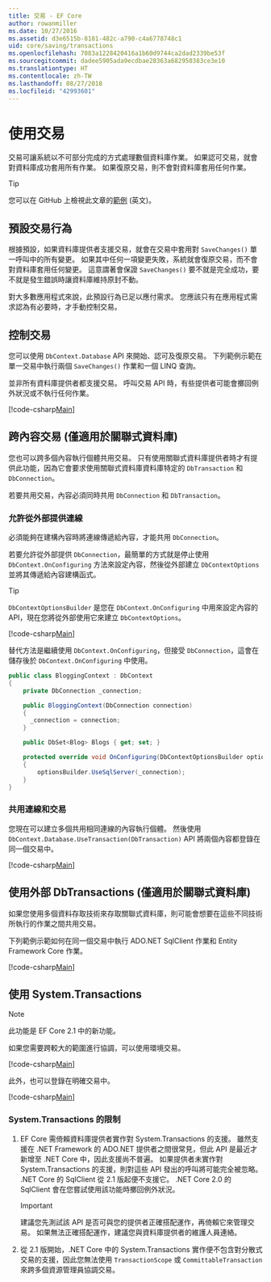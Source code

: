 ```yaml
---
title: 交易 - EF Core
author: rowanmiller
ms.date: 10/27/2016
ms.assetid: d3e6515b-8181-482c-a790-c4a6778748c1
uid: core/saving/transactions
ms.openlocfilehash: 7083a1228420416a1b60d9744ca2dad2339be53f
ms.sourcegitcommit: dadee5905ada9ecdbae28363a682950383ce3e10
ms.translationtype: HT
ms.contentlocale: zh-TW
ms.lasthandoff: 08/27/2018
ms.locfileid: "42993601"
---
```

# <a name="using-transactions"></a>使用交易

交易可讓系統以不可部分完成的方式處理數個資料庫作業。 如果認可交易，就會對資料庫成功套用所有作業。 如果復原交易，則不會對資料庫套用任何作業。

> [!TIP]  
> 您可以在 GitHub 上檢視此文章的[範例](https://github.com/aspnet/EntityFramework.Docs/tree/master/samples/core/Saving/Saving/Transactions/) \(英文\)。

## <a name="default-transaction-behavior"></a>預設交易行為

根據預設，如果資料庫提供者支援交易，就會在交易中套用對 `SaveChanges()` 單一呼叫中的所有變更。 如果其中任何一項變更失敗，系統就會復原交易，而不會對資料庫套用任何變更。 這意謂著會保證 `SaveChanges()` 要不就是完全成功，要不就是發生錯誤時讓資料庫維持原封不動。

對大多數應用程式來說，此預設行為已足以應付需求。 您應該只有在應用程式需求認為有必要時，才手動控制交易。

## <a name="controlling-transactions"></a>控制交易

您可以使用 `DbContext.Database` API 來開始、認可及復原交易。 下列範例示範在單一交易中執行兩個 `SaveChanges()` 作業和一個 LINQ 查詢。

並非所有資料庫提供者都支援交易。 呼叫交易 API 時，有些提供者可能會擲回例外狀況或不執行任何作業。

[!code-csharp[Main](../../../samples/core/Saving/Saving/Transactions/ControllingTransaction/Sample.cs?name=Transaction&highlight=3,17,18,19)]

## <a name="cross-context-transaction-relational-databases-only"></a>跨內容交易 (僅適用於關聯式資料庫)

您也可以跨多個內容執行個體共用交易。 只有使用關聯式資料庫提供者時才有提供此功能，因為它會要求使用關聯式資料庫資料庫特定的 `DbTransaction` 和 `DbConnection`。

若要共用交易，內容必須同時共用 `DbConnection` 和 `DbTransaction`。

### <a name="allow-connection-to-be-externally-provided"></a>允許從外部提供連線

必須能夠在建構內容時將連線傳遞給內容，才能共用 `DbConnection`。

若要允許從外部提供 `DbConnection`，最簡單的方式就是停止使用 `DbContext.OnConfiguring` 方法來設定內容，然後從外部建立 `DbContextOptions` 並將其傳遞給內容建構函式。

> [!TIP]  
> `DbContextOptionsBuilder` 是您在 `DbContext.OnConfiguring` 中用來設定內容的 API，現在您將從外部使用它來建立 `DbContextOptions`。

[!code-csharp[Main](../../../samples/core/Saving/Saving/Transactions/SharingTransaction/Sample.cs?name=Context&highlight=3,4,5)]

替代方法是繼續使用 `DbContext.OnConfiguring`，但接受 `DbConnection`，這會在儲存後於 `DbContext.OnConfiguring` 中使用。

``` csharp
public class BloggingContext : DbContext
{
    private DbConnection _connection;

    public BloggingContext(DbConnection connection)
    {
      _connection = connection;
    }

    public DbSet<Blog> Blogs { get; set; }

    protected override void OnConfiguring(DbContextOptionsBuilder optionsBuilder)
    {
        optionsBuilder.UseSqlServer(_connection);
    }
}
```

### <a name="share-connection-and-transaction"></a>共用連線和交易

您現在可以建立多個共用相同連線的內容執行個體。 然後使用 `DbContext.Database.UseTransaction(DbTransaction)` API 將兩個內容都登錄在同一個交易中。

[!code-csharp[Main](../../../samples/core/Saving/Saving/Transactions/SharingTransaction/Sample.cs?name=Transaction&highlight=1,2,3,7,16,23,24,25)]

## <a name="using-external-dbtransactions-relational-databases-only"></a>使用外部 DbTransactions (僅適用於關聯式資料庫)

如果您使用多個資料存取技術來存取關聯式資料庫，則可能會想要在這些不同技術所執行的作業之間共用交易。

下列範例示範如何在同一個交易中執行 ADO.NET SqlClient 作業和 Entity Framework Core 作業。

[!code-csharp[Main](../../../samples/core/Saving/Saving/Transactions/ExternalDbTransaction/Sample.cs?name=Transaction&highlight=4,10,21,26,27,28)]

## <a name="using-systemtransactions"></a>使用 System.Transactions

> [!NOTE]  
> 此功能是 EF Core 2.1 中的新功能。

如果您需要跨較大的範圍進行協調，可以使用環境交易。

[!code-csharp[Main](../../../samples/core/Saving/Saving/Transactions/AmbientTransaction/Sample.cs?name=Transaction&highlight=1,2,3,26,27,28)]

此外，也可以登錄在明確交易中。

[!code-csharp[Main](../../../samples/core/Saving/Saving/Transactions/CommitableTransaction/Sample.cs?name=Transaction&highlight=1,15,28,29,30)]

### <a name="limitations-of-systemtransactions"></a>System.Transactions 的限制  

1. EF Core 需倚賴資料庫提供者實作對 System.Transactions 的支援。 雖然支援在 .NET Framework 的 ADO.NET 提供者之間很常見，但此 API 是最近才新增至 .NET Core 中，因此支援尚不普遍。 如果提供者未實作對 System.Transactions 的支援，則對這些 API 發出的呼叫將可能完全被忽略。 .NET Core 的 SqlClient 從 2.1 版起便不支援它。 .NET Core 2.0 的 SqlClient 會在您嘗試使用該功能時擲回例外狀況。 

   > [!IMPORTANT]  
   > 建議您先測試該 API 是否可與您的提供者正確搭配運作，再倚賴它來管理交易。 如果無法正確搭配運作，建議您與資料庫提供者的維護人員連絡。 

2. 從 2.1 版開始，.NET Core 中的 System.Transactions 實作便不包含對分散式交易的支援，因此您無法使用 `TransactionScope` 或 `CommittableTransaction` 來跨多個資源管理員協調交易。 
